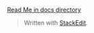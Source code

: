 [Read Me in docs directory](/angular-pouch-model/blob/master/docs/readme)



> Written with [StackEdit](https://stackedit.io/).